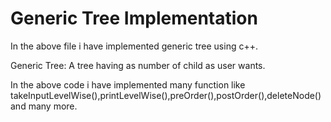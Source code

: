 # Generic Tree Implementation
In the above file i have implemented generic tree using c++.

Generic Tree: A tree having as number of child as user wants.

In the above code i have implemented many function like takeInputLevelWise(),printLevelWise(),preOrder(),postOrder(),deleteNode() and many more.

